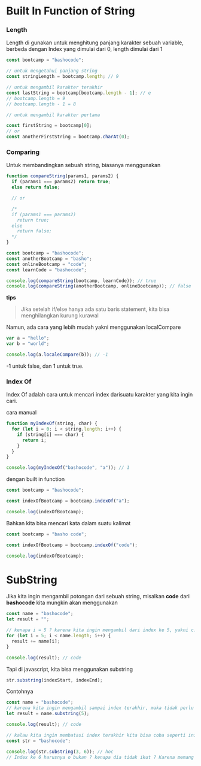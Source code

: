 # Built In Function of String

### Length

Length di gunakan untuk menghitung panjang karakter sebuah variable, berbeda dengan Index yang dimulai dari 0, length dimulai dari 1

```javascript
const bootcamp = "bashocode";

// untuk mengetahui panjang string
const stringLength = bootcamp.length; // 9

// untuk mengambil karakter terakhir
const lastString = bootcamp[bootcamp.length - 1]; // e
// bootcamp.length = 9
// bootcamp.length - 1 = 8

// untuk mengambil karakter pertama

const firstString = bootcamp[0];
// or
const anotherFirstString = bootcamp.charAt(0);
```

### Comparing

Untuk membandingkan sebuah string, biasanya menggunakan

```javascript
function compareString(params1, params2) {
  if (params1 === params2) return true;
  else return false;

  // or

  /*
  if (params1 === params2)
    return true;
  else
    return false;
  */
}

const bootcamp = "bashocode";
const anotherBootcamp = "basho";
const onlineBootcamp = "code";
const learnCode = "bashocode";

console.log(compareString(bootcamp, learnCode)); // true
console.log(compareString(anotherBootcamp, onlineBootcamp)); // false
```

**tips**

> Jika setelah if/else hanya ada satu baris statement, kita bisa menghilangkan kurung kurawal

Namun, ada cara yang lebih mudah yakni menggunakan localCompare

```javascript
var a = "hello";
var b = "world";

console.log(a.localeCompare(b)); // -1
```

-1 untuk false, dan 1 untuk true.

### Index Of

Index Of adalah cara untuk mencari index darisuatu karakter yang kita ingin cari.

cara manual

```javascript
function myIndexOf(string, char) {
  for (let i = 0; i < string.length; i++) {
    if (string[i] === char) {
      return i;
    }
  }
}

console.log(myIndexOf("bashocode", "a")); // 1
```

dengan built in function

```javascript
const bootcamp = "bashocode";

const indexOfBootcamp = bootcamp.indexOf("a");

console.log(indexOfBootcamp);
```

Bahkan kita bisa mencari kata dalam suatu kalimat

```javascript
const bootcamp = "basho code";

const indexOfBootcamp = bootcamp.indexOf("code");

console.log(indexOfBootcamp);
```

# SubString

Jika kita ingin mengambil potongan dari sebuah string, misalkan **code** dari **bashocode** kita mungkin akan menggunakan

```javascript
const name = "bashocode";
let result = "";

// kenapa i = 5 ? karena kita ingin mengambil dari index ke 5, yakni c.
for (let i = 5; i < name.length; i++) {
  result += name[i];
}

console.log(result); // code
```

Tapi di javascript, kita bisa menggunakan substring

```javascript
str.substring(indexStart, indexEnd);
```

Contohnya

```javascript
const name = "bashocode";
// karena kita ingin mengambil sampai index terakhir, maka tidak perlu mengisi parameter kedua
let result = name.substring(5);

console.log(result); // code

// kalau kita ingin membatasi index terakhir kita bisa coba seperti ini
const str = "bashocode";

console.log(str.substring(3, 6)); // hoc
// Index ke 6 harusnya o bukan ? kenapa dia tidak ikut ? Karena memang index terakhir tidak akan di tampilkan
```
